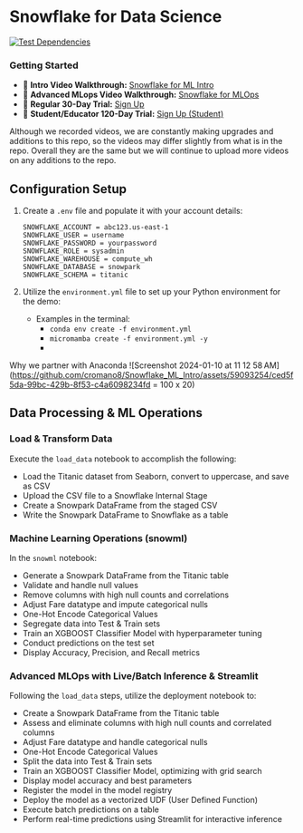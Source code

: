 # Snowflake for Data Science

[![Test Dependencies](https://github.com/cromano8/Snowflake_ML_Intro/actions/workflows/notebooks.yml/badge.svg)](https://github.com/cromano8/Snowflake_ML_Intro/actions/workflows/notebooks.yml)

### Getting Started

- 🎥 **Intro Video Walkthrough:** [Snowflake for ML Intro](https://github.com/cromano8/Snowflake_ML_Intro/assets/59093254/c249ce4c-2494-49ba-8142-6aec21cc4b08)
- 🎥 **Advanced MLops Video Walkthrough:** [Snowflake for MLOps](https://github.com/cromano8/Snowflake_ML_Intro/assets/59093254/38c0eede-eb23-4971-99d8-425c7f9bfa4d)
- 🔗 **Regular 30-Day Trial:** [Sign Up](https://signup.snowflake.com/)
- 🔗 **Student/Educator 120-Day Trial:** [Sign Up (Student)](https://signup.snowflake.com/?trial=student)

Although we recorded videos, we are constantly making upgrades and additions to this repo, so the videos may differ slightly from what is in the repo.  Overall they are the same but we will continue to upload more videos on any additions to the repo.

## Configuration Setup

1. Create a `.env` file and populate it with your account details:

    ```plaintext
    SNOWFLAKE_ACCOUNT = abc123.us-east-1
    SNOWFLAKE_USER = username
    SNOWFLAKE_PASSWORD = yourpassword
    SNOWFLAKE_ROLE = sysadmin
    SNOWFLAKE_WAREHOUSE = compute_wh
    SNOWFLAKE_DATABASE = snowpark
    SNOWFLAKE_SCHEMA = titanic
    ```

2. Utilize the `environment.yml` file to set up your Python environment for the demo:
    - Examples in the terminal:
        - `conda env create -f environment.yml`
        - `micromamba create -f environment.yml -y`
        - 
Why we partner with Anaconda
![Screenshot 2024-01-10 at 11 12 58 AM](https://github.com/cromano8/Snowflake_ML_Intro/assets/59093254/ced5f5da-99bc-429b-8f53-c4a6098234fd = 100 x 20)

## Data Processing & ML Operations

### Load & Transform Data

Execute the `load_data` notebook to accomplish the following:

- Load the Titanic dataset from Seaborn, convert to uppercase, and save as CSV
- Upload the CSV file to a Snowflake Internal Stage
- Create a Snowpark DataFrame from the staged CSV
- Write the Snowpark DataFrame to Snowflake as a table

### Machine Learning Operations (snowml)

In the `snowml` notebook:

- Generate a Snowpark DataFrame from the Titanic table
- Validate and handle null values
- Remove columns with high null counts and correlations
- Adjust Fare datatype and impute categorical nulls
- One-Hot Encode Categorical Values
- Segregate data into Test & Train sets
- Train an XGBOOST Classifier Model with hyperparameter tuning
- Conduct predictions on the test set
- Display Accuracy, Precision, and Recall metrics

### Advanced MLOps with Live/Batch Inference & Streamlit

Following the `load_data` steps, utilize the deployment notebook to:

- Create a Snowpark DataFrame from the Titanic table
- Assess and eliminate columns with high null counts and correlated columns
- Adjust Fare datatype and handle categorical nulls
- One-Hot Encode Categorical Values
- Split the data into Test & Train sets
- Train an XGBOOST Classifier Model, optimizing with grid search
- Display model accuracy and best parameters
- Register the model in the model registry
- Deploy the model as a vectorized UDF (User Defined Function)
- Execute batch predictions on a table
- Perform real-time predictions using Streamlit for interactive inference
